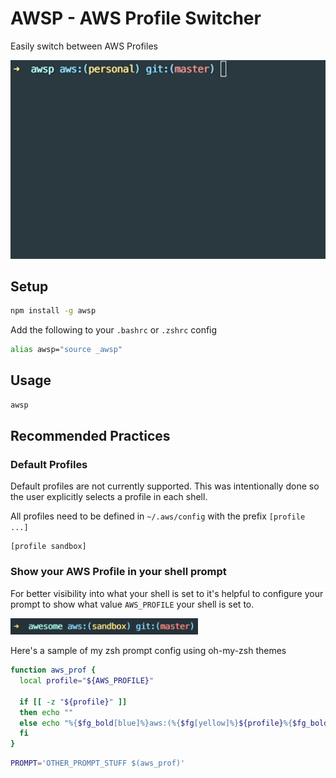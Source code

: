# AWSP - AWS Profile Switcher

Easily switch between AWS Profiles

<img src="demo.gif" width="600">

## Setup

```sh
npm install -g awsp
```

Add the following to your `.bashrc` or `.zshrc` config
```sh
alias awsp="source _awsp"
```

## Usage
```sh
awsp
```

## Recommended Practices

### Default Profiles
Default profiles are not currently supported. This was intentionally done so the user explicitly selects a profile in each shell.

All profiles need to be defined in `~/.aws/config` with the prefix `[profile ...]`

```
[profile sandbox]
```

### Show your AWS Profile in your shell prompt
For better visibility into what your shell is set to it's helpful to configure your prompt to show what value `AWS_PROFILE` your shell is set to.

<img src="screenshot.png" width="300">

Here's a sample of my zsh prompt config using oh-my-zsh themes

```sh
function aws_prof {
  local profile="${AWS_PROFILE}"

  if [[ -z "${profile}" ]]
  then echo ""
  else echo "%{$fg_bold[blue]%}aws:(%{$fg[yellow]%}${profile}%{$fg_bold[blue]%})%{$reset_color%} "
  fi
}
```

```sh
PROMPT='OTHER_PROMPT_STUFF $(aws_prof)'
```